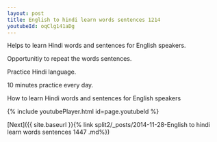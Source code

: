 ```yaml
---
layout: post
title: English to hindi learn words sentences 1214 
youtubeId: oqClg141aDg
---
```

 
 
Helps to learn Hindi words and sentences for English speakers.

Opportunitiy to repeat the words sentences. 

Practice Hindi language. 
 
10 minutes practice every day. 
 
How to learn Hindi words and sentences for English speakers 
 
{% include youtubePlayer.html id=page.youtubeId %}
 
 
[Next]({{ site.baseurl }}{% link  split2/_posts/2014-11-28-English to hindi learn words sentences 1447 .md%})
 

